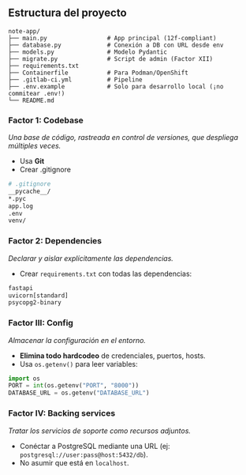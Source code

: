 ## Estructura del proyecto

```
note-app/
├── main.py                 # App principal (12f-compliant)
├── database.py             # Conexión a DB con URL desde env
├── models.py               # Modelo Pydantic
├── migrate.py              # Script de admin (Factor XII)
├── requirements.txt
├── Containerfile           # Para Podman/OpenShift
├── .gitlab-ci.yml          # Pipeline
├── .env.example            # Solo para desarrollo local (¡no commitear .env!)
└── README.md
```



### **Factor 1: Codebase**

*Una base de código, rastreada en control de versiones, que despliega múltiples veces.*

- Usa **Git**
- Crear .gitignore

```bash
# .gitignore
__pycache__/
*.pyc
app.log
.env
venv/
```



### **Factor 2: Dependencies**

*Declarar y aislar explícitamente las dependencias.* 

- Crear `requirements.txt` con todas las dependencias:

```tex
fastapi
uvicorn[standard]
psycopg2-binary
```



### **Factor III: Config**

*Almacenar la configuración en el entorno.*

- **Elimina todo hardcodeo** de credenciales, puertos, hosts.
- Usa `os.getenv()` para leer variables:

```python
import os
PORT = int(os.getenv("PORT", "8000"))
DATABASE_URL = os.getenv("DATABASE_URL")
```



### **Factor IV: Backing services**

*Tratar los servicios de soporte como recursos adjuntos.* 

- Conéctar a PostgreSQL mediante una URL (ej: `postgresql://user:pass@host:5432/db`).
- No asumir que está en `localhost`.
